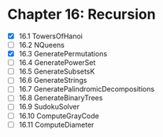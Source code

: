 # Chapter 16: Recursion

- [x] 16.1 TowersOfHanoi
- [ ] 16.2 NQueens
- [x] 16.3 GeneratePermutations
- [ ] 16.4 GeneratePowerSet
- [ ] 16.5 GenerateSubsetsK
- [ ] 16.6 GenerateStrings
- [ ] 16.7 GeneratePalindromicDecompositions
- [ ] 16.8 GenerateBinaryTrees
- [ ] 16.9 SudokuSolver
- [ ] 16.10 ComputeGrayCode
- [ ] 16.11 ComputeDiameter